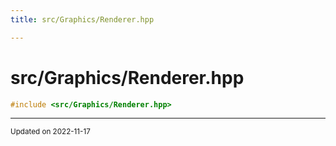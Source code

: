 ```yaml
---
title: src/Graphics/Renderer.hpp

---
```


# src/Graphics/Renderer.hpp




```cpp
#include <src/Graphics/Renderer.hpp>
```






-------------------------------

<sub>Updated on 2022-11-17</sub>
